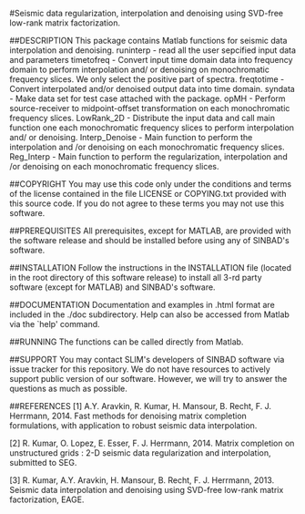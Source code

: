 #Seismic data regularization, interpolation and denoising using SVD-free low-rank matrix factorization.

##DESCRIPTION
This package contains Matlab functions for seismic data interpolation and denoising.
    runinterp         - read all the user sepcified input data and parameters
    timetofreq        - Convert input time domain data into frequency domain to
                        perform interpolation and/ or denoising on monochromatic
                        frequency slices. We only select the positive part of spectra.
    freqtotime        - Convert interpolated and/or denoised output data into time domain.
    syndata           - Make data set for test case attached with the package.
    opMH              - Perform source-receiver to midpoint-offset transformation on each
                        monochromatic frequency slices.
    LowRank_2D        - Distribute the input data and call main function one each
                        monochromatic frequency slices to perform interpolation
                        and/ or denoising.
    Interp_Denoise    - Main function to perform the interpolation and /or denoising
                        on each monochromatic frequency slices.
    Reg_Interp        - Main function to perform the regularization, interpolation and /or denoising
                        on each monochromatic frequency slices.

##COPYRIGHT
    You may use this code only under the conditions and terms of the
    license contained in the file LICENSE or COPYING.txt provided with
    this source code. If you do not agree to these terms you may not
    use this software.

##PREREQUISITES
    All prerequisites, except for MATLAB, are provided with the
    software release and should be installed before using any of
    SINBAD's software.

##INSTALLATION
Follow the instructions in the INSTALLATION file (located in the
    root directory of this software release) to install all 3-rd party
    software (except for MATLAB) and SINBAD's software.

##DOCUMENTATION
Documentation and examples in .html format are included in the ./doc subdirectory.
    Help can also be accessed from Matlab via the `help' command.

##RUNNING
The functions can be called directly from Matlab.

##SUPPORT
 You may contact SLIM's developers of SINBAD software via issue tracker for this repository. We do not have resources to actively support public version of our software. However, we will try to answer the questions as much as possible.

##REFERENCES
 [1] A.Y. Aravkin, R. Kumar, H. Mansour, B. Recht, F. J. Herrmann, 2014. Fast methods for denoising matrix completion formulations, with application to robust seismic data interpolation.

 [2] R. Kumar, O. Lopez, E. Esser, F. J. Herrmann, 2014. Matrix completion on unstructured grids : 2-D seismic data regularization and interpolation, submitted to SEG.

 [3] R. Kumar, A.Y. Aravkin, H. Mansour, B. Recht, F. J. Herrmann, 2013. Seismic data interpolation and denoising using SVD-free low-rank matrix factorization, EAGE.

